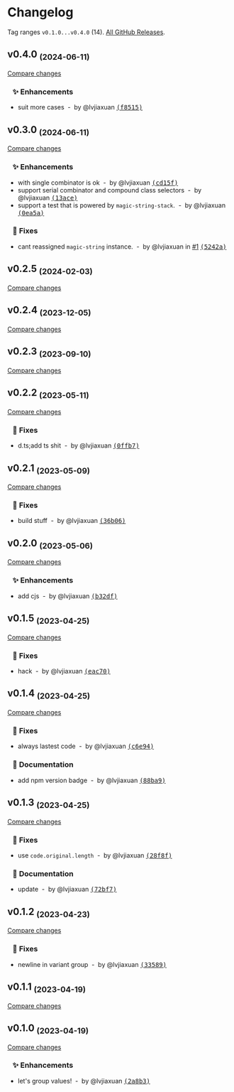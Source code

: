 # Changelog

Tag ranges `v0.1.0...v0.4.0` (14). [All GitHub Releases](https://github.com/lvjiaxuan/unocss-transformer-attribute-values-group/releases).

## v0.4.0 <sub>(2024-06-11)</sub>
[Compare changes](https://github.com/lvjiaxuan/unocss-transformer-attribute-values-group/compare/v0.3.0...v0.4.0)

### &nbsp;&nbsp;&nbsp;✨ Enhancements

- suit more cases &nbsp;-&nbsp; by @lvjiaxuan [<samp>(f8515)</samp>](https://github.com/lvjiaxuan/unocss-transformer-attribute-values-group/commit/f85154f)

## v0.3.0 <sub>(2024-06-11)</sub>
[Compare changes](https://github.com/lvjiaxuan/unocss-transformer-attribute-values-group/compare/v0.2.5...v0.3.0)

### &nbsp;&nbsp;&nbsp;✨ Enhancements

- with single combinator is ok &nbsp;-&nbsp; by @lvjiaxuan [<samp>(cd15f)</samp>](https://github.com/lvjiaxuan/unocss-transformer-attribute-values-group/commit/cd15f77)
- support serial combinator and compound class selectors &nbsp;-&nbsp; by @lvjiaxuan [<samp>(13ace)</samp>](https://github.com/lvjiaxuan/unocss-transformer-attribute-values-group/commit/13acedc)
- support a test that is powered by `magic-string-stack`. &nbsp;-&nbsp; by @lvjiaxuan [<samp>(0ea5a)</samp>](https://github.com/lvjiaxuan/unocss-transformer-attribute-values-group/commit/0ea5a1d)

### &nbsp;&nbsp;&nbsp;🐛 Fixes

- cant reassigned `magic-string` instance. &nbsp;-&nbsp; by @lvjiaxuan in [#1](https://github.com/lvjiaxuan/unocss-transformer-attribute-values-group/issues/1) [<samp>(5242a)</samp>](https://github.com/lvjiaxuan/unocss-transformer-attribute-values-group/commit/5242aec)

## v0.2.5 <sub>(2024-02-03)</sub>
[Compare changes](https://github.com/lvjiaxuan/unocss-transformer-attribute-values-group/compare/v0.2.4...v0.2.5)

## v0.2.4 <sub>(2023-12-05)</sub>
[Compare changes](https://github.com/lvjiaxuan/unocss-transformer-attribute-values-group/compare/v0.2.3...v0.2.4)

## v0.2.3 <sub>(2023-09-10)</sub>
[Compare changes](https://github.com/lvjiaxuan/unocss-transformer-attribute-values-group/compare/v0.2.2...v0.2.3)

## v0.2.2 <sub>(2023-05-11)</sub>
[Compare changes](https://github.com/lvjiaxuan/unocss-transformer-attribute-values-group/compare/v0.2.1...v0.2.2)

### &nbsp;&nbsp;&nbsp;🐛 Fixes

- d.ts;add ts shit &nbsp;-&nbsp; by @lvjiaxuan [<samp>(0ffb7)</samp>](https://github.com/lvjiaxuan/unocss-transformer-attribute-values-group/commit/0ffb793)

## v0.2.1 <sub>(2023-05-09)</sub>
[Compare changes](https://github.com/lvjiaxuan/unocss-transformer-attribute-values-group/compare/v0.2.0...v0.2.1)

### &nbsp;&nbsp;&nbsp;🐛 Fixes

- build stuff &nbsp;-&nbsp; by @lvjiaxuan [<samp>(36b06)</samp>](https://github.com/lvjiaxuan/unocss-transformer-attribute-values-group/commit/36b065a)

## v0.2.0 <sub>(2023-05-06)</sub>
[Compare changes](https://github.com/lvjiaxuan/unocss-transformer-attribute-values-group/compare/v0.1.5...v0.2.0)

### &nbsp;&nbsp;&nbsp;✨ Enhancements

- add cjs &nbsp;-&nbsp; by @lvjiaxuan [<samp>(b32df)</samp>](https://github.com/lvjiaxuan/unocss-transformer-attribute-values-group/commit/b32df53)

## v0.1.5 <sub>(2023-04-25)</sub>
[Compare changes](https://github.com/lvjiaxuan/unocss-transformer-attribute-values-group/compare/v0.1.4...v0.1.5)

### &nbsp;&nbsp;&nbsp;🐛 Fixes

- hack &nbsp;-&nbsp; by @lvjiaxuan [<samp>(eac70)</samp>](https://github.com/lvjiaxuan/unocss-transformer-attribute-values-group/commit/eac70ef)

## v0.1.4 <sub>(2023-04-25)</sub>
[Compare changes](https://github.com/lvjiaxuan/unocss-transformer-attribute-values-group/compare/v0.1.3...v0.1.4)

### &nbsp;&nbsp;&nbsp;🐛 Fixes

- always lastest code &nbsp;-&nbsp; by @lvjiaxuan [<samp>(c6e94)</samp>](https://github.com/lvjiaxuan/unocss-transformer-attribute-values-group/commit/c6e9401)

### &nbsp;&nbsp;&nbsp;📝 Documentation

- add npm version badge &nbsp;-&nbsp; by @lvjiaxuan [<samp>(88ba9)</samp>](https://github.com/lvjiaxuan/unocss-transformer-attribute-values-group/commit/88ba958)

## v0.1.3 <sub>(2023-04-25)</sub>
[Compare changes](https://github.com/lvjiaxuan/unocss-transformer-attribute-values-group/compare/v0.1.2...v0.1.3)

### &nbsp;&nbsp;&nbsp;🐛 Fixes

- use `code.original.length` &nbsp;-&nbsp; by @lvjiaxuan [<samp>(28f8f)</samp>](https://github.com/lvjiaxuan/unocss-transformer-attribute-values-group/commit/28f8f46)

### &nbsp;&nbsp;&nbsp;📝 Documentation

- update &nbsp;-&nbsp; by @lvjiaxuan [<samp>(72bf7)</samp>](https://github.com/lvjiaxuan/unocss-transformer-attribute-values-group/commit/72bf7d6)

## v0.1.2 <sub>(2023-04-23)</sub>
[Compare changes](https://github.com/lvjiaxuan/unocss-transformer-attribute-values-group/compare/v0.1.1...v0.1.2)

### &nbsp;&nbsp;&nbsp;🐛 Fixes

- newline in variant group &nbsp;-&nbsp; by @lvjiaxuan [<samp>(33589)</samp>](https://github.com/lvjiaxuan/unocss-transformer-attribute-values-group/commit/33589b1)

## v0.1.1 <sub>(2023-04-19)</sub>
[Compare changes](https://github.com/lvjiaxuan/unocss-transformer-attribute-values-group/compare/v0.1.0...v0.1.1)

## v0.1.0 <sub>(2023-04-19)</sub>
[Compare changes](https://github.com/lvjiaxuan/unocss-transformer-attribute-values-group/compare/...v0.1.0)

### &nbsp;&nbsp;&nbsp;✨ Enhancements

- let's group values! &nbsp;-&nbsp; by @lvjiaxuan [<samp>(2a8b3)</samp>](https://github.com/lvjiaxuan/unocss-transformer-attribute-values-group/commit/2a8b3af)